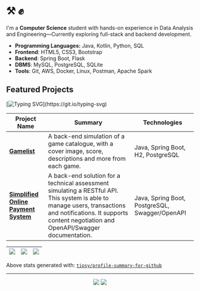 # ⚒️ ✊

I'm a **Computer Science** student with hands-on experience in Data Analysis and Engineering—Currently exploring
full-stack and backend development.

- **Programming Languages:** Java, Kotlin, Python, SQL
- **Frontend**: HTML5, CSS3, Bootstrap
- **Backend**: Spring Boot, Flask
- **DBMS**: MySQL, PostgreSQL, SQLite
- **Tools**: Git, AWS, Docker, Linux, Postman, Apache Spark

## Featured Projects 

[![Typing SVG](https://readme-typing-svg.demolab.com/?lines=Work+in+progress...)](https://git.io/typing-svg)

| Project Name                                                                                       | Summary                                                                                                                                                                                                          | Technologies                  |
|--------------------------------------------------------------------------------------------------------|------------------------------------------------------------------------------------------------------------------------------------------------------------------------------------------------------------------|-------------------------------|
| [**Gamelist**](https://github.com/RobertoLJr/gamelist) | A back-end simulation of a game catalogue, with a cover image, score, descriptions and more from each game. | Java, Spring Boot, H2, PostgreSQL |
| [**Simplified Online Payment System**](https://github.com/RobertoLJr/simplified-online-payment-system) | A back-end solution for a technical assessment simulating a RESTful API. This system is able to manage users, transactions and notifications. It supports content negotiation and OpenAPI/Swagger documentation. | Java, Spring Boot, PostgreSQL, Swagger/OpenAPI |

<div align="center">

| ![](https://github-profile-summary-cards.vercel.app/api/cards/stats?username=robertoljr&theme=dark) | ![](https://github-profile-summary-cards.vercel.app/api/cards/repos-per-language?username=robertoljr&theme=dark) | ![](https://github-profile-summary-cards.vercel.app/api/cards/most-commit-language?username=robertoljr&theme=dark) |
|-----------------------------------------------------------------------------------------------------|------------------------------------------------------------------------------------------------------------------|--------------------------------------------------------------------------------------------------------------------|

</div>

Above stats generated with: [`tipsy/profile-summary-for-github`](https://github.com/tipsy/profile-summary-for-github)

---

<div align="center">

<a href = "mailto:gsn.roberto@gmail.com"><img src="https://img.shields.io/badge/Gmail-D14836?style=for-the-badge&logo=gmail&logoColor=white" target="_blank"></a>
<a href="https://www.linkedin.com/in/robertoljr/" target="_blank"><img src="https://img.shields.io/badge/-LinkedIn-%230077B5?style=for-the-badge&logo=linkedin&logoColor=white" target="_blank"></a>

</div>
